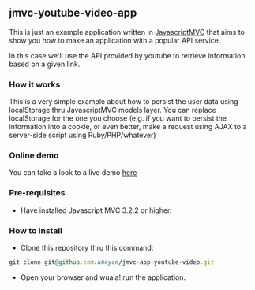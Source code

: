 ## jmvc-youtube-video-app

This is just an example application written in [JavascriptMVC](javascriptmvc.com) that aims to show you how to make an application with a popular API service.

In this case we'll use the API provided by youtube to retrieve information based on a given link.

### How it works

This is a very simple example about how to persist the user data using localStorage thru JavascriptMVC models layer. You can replace localStorage for the one you choose (e.g. if you want to persist the information into a cookie, or even better, make a request using AJAX to a server-side script using Ruby/PHP/whatever)


### Online demo

You can take a look to a live demo [here](http://davidsilveira.me/scripts/jmvc-apps/youtube)

### Pre-requisites

* Have installed Javascript MVC 3.2.2 or higher.

### How to install

* Clone this repository thru this command:

```ruby
git clone git@github.com:aboyon/jmvc-app-youtube-video.git
```

* Open your browser and wuala! run the application.
